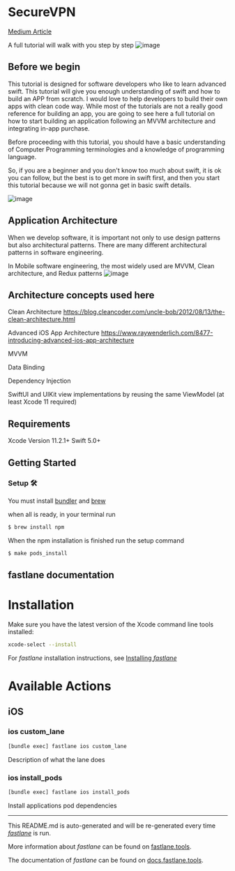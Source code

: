 # SecureVPN
[Medium Article](https://fakiho.medium.com/build-an-ios-app-with-a-revenue-1-338-mo-2d5e5288c9fd) 

A full tutorial will walk with you step by step
![image](https://user-images.githubusercontent.com/18246787/165736168-9334042d-00f0-427a-9871-0277046da67e.png)

## Before we begin

This tutorial is designed for software developers who like to learn advanced swift. This tutorial will give you enough understanding of swift and how to build an APP from scratch. I would love to help developers to build their own apps with clean code way. While most of the tutorials are not a really good reference for building an app, you are going to see here a full tutorial on how to start building an application following an MVVM architecture and integrating in-app purchase.

Before proceeding with this tutorial, you should have a basic understanding of Computer Programming terminologies and a knowledge of programming language.

So, if you are a beginner and you don't know too much about swift, it is ok you can follow, but the best is to get more in swift first, and then you start this tutorial because we will not gonna get in basic swift details.

![image](https://user-images.githubusercontent.com/18246787/165736362-427af91f-3918-4b01-b93d-fb4a5547828c.png)

## Application Architecture

When we develop software, it is important not only to use design patterns but also architectural patterns. There are many different architectural patterns in software engineering. 

In Mobile software engineering, the most widely used are MVVM, Clean architecture, and Redux patterns
![image](https://user-images.githubusercontent.com/18246787/165736486-3471cfe7-e646-414d-b82a-62f89fd832b5.png)

## Architecture concepts used here
Clean Architecture https://blog.cleancoder.com/uncle-bob/2012/08/13/the-clean-architecture.html

Advanced iOS App Architecture https://www.raywenderlich.com/8477-introducing-advanced-ios-app-architecture

MVVM

Data Binding

Dependency Injection

SwiftUI and UIKit view implementations by reusing the same ViewModel (at least Xcode 11 required)

## Requirements
Xcode Version 11.2.1+ Swift 5.0+

## Getting Started

### Setup 🛠
You must install [bundler](https://bundler.io) and [brew](https://brew.sh)

when all is ready, in your terminal run

```bash
$ brew install npm
```

When the npm installation is finished run the setup command
```bash
$ make pods_install
```
fastlane documentation
----

# Installation

Make sure you have the latest version of the Xcode command line tools installed:

```sh
xcode-select --install
```

For _fastlane_ installation instructions, see [Installing _fastlane_](https://docs.fastlane.tools/#installing-fastlane)

# Available Actions

## iOS

### ios custom_lane

```sh
[bundle exec] fastlane ios custom_lane
```

Description of what the lane does

### ios install_pods

```sh
[bundle exec] fastlane ios install_pods
```

Install applications pod dependencies

----

This README.md is auto-generated and will be re-generated every time [_fastlane_](https://fastlane.tools) is run.

More information about _fastlane_ can be found on [fastlane.tools](https://fastlane.tools).

The documentation of _fastlane_ can be found on [docs.fastlane.tools](https://docs.fastlane.tools).
